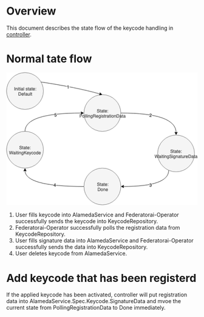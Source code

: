# Overview

This document describes the state flow of the keycode handling in [controller](../../../pkg/controller/alamedaservicekeycode/alamedaservice_controller.go).

# Normal tate flow 

![](./state_flow.png)

1. User fills keycode into AlamedaService and Federatorai-Operator successfully sends the keycode into KeycodeRepository.
2. Federatorai-Operator successfully polls the registration data from KeycodeRepository.
3. User fills signature data into AlamedaService and Federatorai-Operator successfully sends the data into KeycodeRepository.
4. User deletes keycode from AlamedaService.

# Add keycode that has been registerd

If the applied keycode has been activated, controller will put registration data into AlamedaService.Spec.Keycode.SignatureData and mvoe the current state from PollingRegistrationData to Done immediately.
 